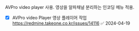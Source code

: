


AVPro video player 사용. 
영상을 알파채널 분리하는 인코딩 메뉴 적용.
- [x] AVPro video Player 영상 플레이어 작업 https://redmine.takeone.co.kr/issues/14116 ✅ 2024-04-19